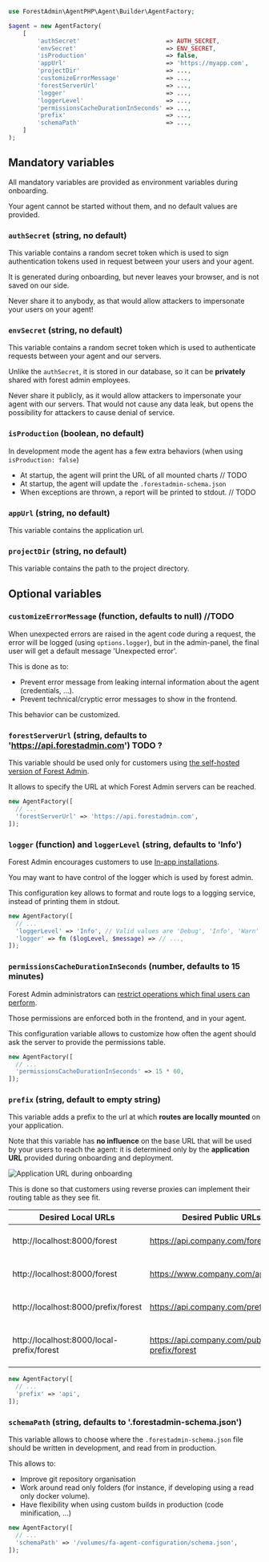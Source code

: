 ```php
use ForestAdmin\AgentPHP\Agent\Builder\AgentFactory;

$agent = new AgentFactory(
    [
        'authSecret'                        => AUTH_SECRET,
        'envSecret'                         => ENV_SECRET,
        'isProduction'                      => false,
        'appUrl'                            => 'https://myapp.com',
        'projectDir'                        => ...,
        'customizeErrorMessage'             => ...,
        'forestServerUrl'                   => ...,
        'logger'                            => ...,
        'loggerLevel'                       => ...,
        'permissionsCacheDurationInSeconds' => ...,
        'prefix'                            => ...,
        'schemaPath'                        => ...,
    ]
);
```

## Mandatory variables

All mandatory variables are provided as environment variables during onboarding.

Your agent cannot be started without them, and no default values are provided.

### `authSecret` (string, no default)

This variable contains a random secret token which is used to sign authentication tokens used in request between your users and your agent.

It is generated during onboarding, but never leaves your browser, and is not saved on our side.

Never share it to anybody, as that would allow attackers to impersonate your users on your agent!

### `envSecret` (string, no default)

This variable contains a random secret token which is used to authenticate requests between your agent and our servers.

Unlike the `authSecret`, it is stored in our database, so it can be **privately** shared with forest admin employees.

Never share it publicly, as it would allow attackers to impersonate your agent with our servers. That would not cause any data leak, but opens the possibility for attackers to cause denial of service.

### `isProduction` (boolean, no default)

In development mode the agent has a few extra behaviors (when using `isProduction: false`)

- At startup, the agent will print the URL of all mounted charts // TODO
- At startup, the agent will update the `.forestadmin-schema.json`
- When exceptions are thrown, a report will be printed to stdout. // TODO

### `appUrl` (string, no default)

This variable contains the application url.

### `projectDir` (string, no default)

This variable contains the path to the project directory.

## Optional variables

### `customizeErrorMessage` (function, defaults to null) //TODO

When unexpected errors are raised in the agent code during a request, the error will be logged (using `options.logger`), but in the admin-panel, the final user will get a default message 'Unexpected error'.

This is done as to:

- Prevent error message from leaking internal information about the agent (credentials, ...).
- Prevent technical/cryptic error messages to show in the frontend.

This behavior can be customized.

[//]: # ()
[//]: # (```javascript)

[//]: # (createAgent&#40;{)

[//]: # (  // ...)

[//]: # (  customizeErrorMessage: error => {)

[//]: # (    if &#40;error instanceof SequelizeConectionRefusedError&#41; {)

[//]: # (      return 'Failed to connect to the database, contact John at 06 12 34 56 78 and tell him to reboot the server';)

[//]: # (    })

[//]: # ()
[//]: # (    return 'Unexpected error, contact Jane at 06 87 65 43 21 and tell her to get it fixed.';)

[//]: # (  },)

[//]: # (}&#41;;)
[//]: # (```)

### `forestServerUrl` (string, defaults to 'https://api.forestadmin.com') <!-- markdown-link-check-disable-line -->  TODO ?

This variable should be used only for customers using [the self-hosted version of Forest Admin](https://www.forestadmin.com/self-hosted).

It allows to specify the URL at which Forest Admin servers can be reached.

```php
new AgentFactory([
  // ...
  'forestServerUrl' => 'https://api.forestadmin.com',
]);
```

### `logger` (function) and `loggerLevel` (string, defaults to 'Info')

Forest Admin encourages customers to use [In-app installations](./README.md#standalone-vs-in-app-installation).

You may want to have control of the logger which is used by forest admin.

This configuration key allows to format and route logs to a logging service, instead of printing them in stdout.

```php
new AgentFactory([
  // ...
  'loggerLevel' => 'Info', // Valid values are 'Debug', 'Info', 'Warn' and 'Error'
  'logger' => fn ($logLevel, $message) => // ...,
]);
```

### `permissionsCacheDurationInSeconds` (number, defaults to 15 minutes)

Forest Admin administrators can [restrict operations which final users can perform](https://docs.forestadmin.com/user-guide/project-settings/teams-and-users).

Those permissions are enforced both in the frontend, and in your agent.

This configuration variable allows to customize how often the agent should ask the server to provide the permissions table.

```php
new AgentFactory([
  // ...
  'permissionsCacheDurationInSeconds' => 15 * 60,
]);
```

### `prefix` (string, default to empty string)

This variable adds a prefix to the url at which **routes are locally mounted** on your application.

Note that this variable has **no influence** on the base URL that will be used by your users to reach the agent: it is determined only by the **application URL** provided during onboarding and deployment.

![Application URL during onboarding](../../assets/onboarding-application-url.png)

This is done so that customers using reverse proxies can implement their routing table as they see fit.

<!-- markdown-link-check-disable -->

| Desired Local URLs                        | Desired Public URLs                          | How to configure your agent                                                   |
|-------------------------------------------| -------------------------------------------- | ----------------------------------------------------------------------------- |
| http://localhost:8000/forest              | https://api.company.com/forest               | prefix = ''<br>appUrl = 'https://api.company.com'                           |
| http://localhost:8000/forest              | https://www.company.com/api/forest           | prefix = ''<br>appUrl = 'https://www.company.com/api'                       |
| http://localhost:8000/prefix/forest       | https://api.company.com/prefix/forest        | prefix = 'prefix'<br>appUrl = 'https://api.company.com/prefix'              |
| http://localhost:8000/local-prefix/forest | https://api.company.com/public-prefix/forest | prefix = 'local-prefix'<br>appUrl = 'https://api.company.com/public-prefix' |

<!-- markdown-link-check-enable -->

```php
new AgentFactory([
  // ...
  'prefix' => 'api',
]);
```

### `schemaPath` (string, defaults to '.forestadmin-schema.json')

This variable allows to choose where the `.forestadmin-schema.json` file should be written in development, and read from in production.

This allows to:

- Improve git repository organisation
- Work around read only folders (for instance, if developing using a read only docker volume).
- Have flexibility when using custom builds in production (code minification, ...)

```php
new AgentFactory([
  // ...
  'schemaPath' => '/volumes/fa-agent-configuration/schema.json',
]);
```
